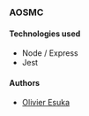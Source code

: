 ### AOSMC

#### Technologies used
- Node / Express
- Jest

#### Authors
- [Olivier Esuka](https://github.com/oesukam)
